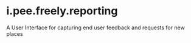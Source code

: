 # i.pee.freely.reporting
A User Interface for capturing end user feedback and requests for new places
